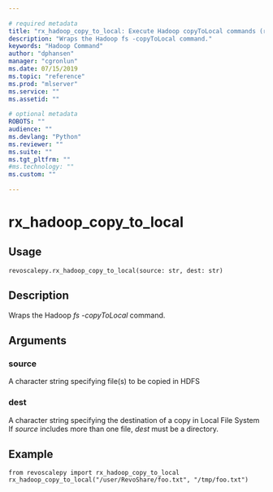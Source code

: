 ```yaml
--- 
 
# required metadata 
title: "rx_hadoop_copy_to_local: Execute Hadoop copyToLocal commands (revoscalepy)" 
description: "Wraps the Hadoop fs -copyToLocal command." 
keywords: "Hadoop Command" 
author: "dphansen" 
manager: "cgronlun" 
ms.date: 07/15/2019
ms.topic: "reference" 
ms.prod: "mlserver" 
ms.service: "" 
ms.assetid: "" 
 
# optional metadata 
ROBOTS: "" 
audience: "" 
ms.devlang: "Python" 
ms.reviewer: "" 
ms.suite: "" 
ms.tgt_pltfrm: "" 
#ms.technology: "" 
ms.custom: "" 
 
---
```


# rx_hadoop_copy_to_local


 


## Usage



```
revoscalepy.rx_hadoop_copy_to_local(source: str, dest: str)
```





## Description

Wraps the Hadoop *fs -copyToLocal* command.


## Arguments


### source

A character string specifying file(s) to be copied in HDFS


### dest

A character string specifying the destination of a copy in Local File System
If *source* includes more than one file, *dest* must be a directory.


## Example



```
from revoscalepy import rx_hadoop_copy_to_local
rx_hadoop_copy_to_local("/user/RevoShare/foo.txt", "/tmp/foo.txt")
```

